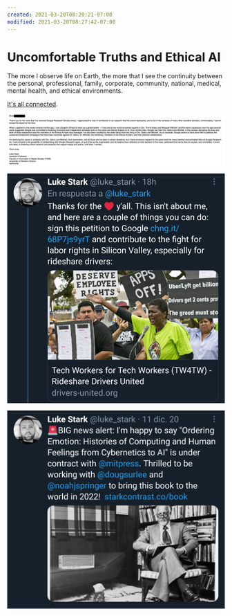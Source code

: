 ```yaml
---
created: 2021-03-20T08:20:21-07:00
modified: 2021-03-20T08:27:42-07:00
---
```


# Uncomfortable Truths and Ethical AI

The more I observe life on Earth, the more that I see the continuity between the personal, professional, family, corporate, community, national, medical, mental health, and ethical environments.

[It's all connected](https://twitter.com/luke_stark/status/1372934350011043840).

[![Image](./image_picker5045561147219359570.jpg)](https://twitter.com/luke_stark/status/1372934350011043840)

![Image](./image_picker8195802290425094375.jpg)

![Image](./image_picker4564810667426383079.jpg)
